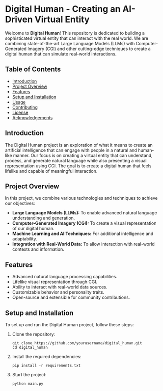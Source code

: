 # Digital Human - Creating an AI-Driven Virtual Entity

Welcome to **Digital Human**! This repository is dedicated to building a sophisticated virtual entity that can interact with the real world. We are combining state-of-the-art Large Language Models (LLMs) with Computer-Generated Imagery (CGI) and other cutting-edge techniques to create a digital human that can simulate real-world interactions.

## Table of Contents

- [Introduction](#introduction)
- [Project Overview](#project-overview)
- [Features](#features)
- [Setup and Installation](#setup-and-installation)
- [Usage](#usage)
- [Contributing](#contributing)
- [License](#license)
- [Acknowledgements](#acknowledgements)

## Introduction

The Digital Human project is an exploration of what it means to create an artificial intelligence that can engage with people in a natural and human-like manner. Our focus is on creating a virtual entity that can understand, process, and generate natural language while also presenting a visual representation using CGI. The goal is to create a digital human that feels lifelike and capable of meaningful interaction.

## Project Overview

In this project, we combine various technologies and techniques to achieve our objectives:
- **Large Language Models (LLMs):** To enable advanced natural language understanding and generation.
- **Computer-Generated Imagery (CGI):** To create a visual representation of our digital human.
- **Machine Learning and AI Techniques:** For additional intelligence and adaptability.
- **Integration with Real-World Data:** To allow interaction with real-world contexts and information.

## Features

- Advanced natural language processing capabilities.
- Lifelike visual representation through CGI.
- Ability to interact with real-world data sources.
- Customizable behavior and personality traits.
- Open-source and extensible for community contributions.

## Setup and Installation

To set up and run the Digital Human project, follow these steps:

1. Clone the repository:
   ```
   git clone https://github.com/yourusername/digital_human.git
   cd digital_human
   ```
2. Install the required dependencies:
   ```
   pip install -r requirements.txt
   ```
3. Start the project:
   ```
   python main.py
   ```
